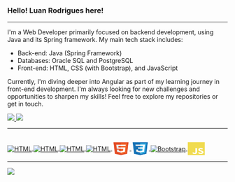 ### Hello! Luan Rodrigues here!
<hr>

<div>
  <p>
    I'm a Web Developer primarily focused on backend development, using Java and its Spring framework. My main tech stack includes:
    <ul>
      <li>Back-end: Java (Spring Framework)</li>
      <li>Databases: Oracle SQL and PostgreSQL</li>
      <li>Front-end: HTML, CSS (with Bootstrap), and JavaScript</li>
    </ul>
    Currently, I'm diving deeper into Angular as part of my learning journey in front-end development.
    I'm always looking for new challenges and opportunities to sharpen my skills! Feel free to explore my repositories or get in touch.
  </p>
</div>

<div>
  <a href="htpps://github.com/devLuanRodrigues">
  <img height="180em" src="https://github-readme-stats.vercel.app/api?username=devLuanRodrigues&show_icons=true&theme=dark&include_all_commits=true&count_private=true"/>
  <img height="180em" src="https://github-readme-stats.vercel.app/api/top-langs/?username=devLuanRodrigues&layout=compact&langs_count=16&theme=dark"/>
 </div>
 
 ---
 <div style="display: inline_block"><br>
   <img align="center" alt="HTML" height="30" width="40" src="https://img.icons8.com/?size=100&id=90519&format=png&color=000000">
   <img align="center" alt="HTML" height="30" width="40" src="https://img.icons8.com/?size=100&id=l9a5tcSnBwcf&format=png&color=000000">
   <img align="center" alt="HTML" height="30" width="40" src="https://img.icons8.com/?size=100&id=38561&format=png&color=000000">
   <img align="center" alt="HTML" height="30" width="40" src="https://img.icons8.com/?size=100&id=39913&format=png&color=000000">
   <img align="center" alt="HTML" height="30" width="40" src="https://raw.githubusercontent.com/devicons/devicon/master/icons/html5/html5-original.svg">
   <img align="center" alt="CSS" height="30" width="40" src="https://raw.githubusercontent.com/devicons/devicon/master/icons/css3/css3-original.svg">
   <img align="center" alt="Bootstrap" height="30" width="40" src="https://cdn.jsdelivr.net/gh/devicons/devicon/icons/bootstrap/bootstrap-original.svg" />   
   <img align="center" alt="JS" height="30" width="40" src="https://raw.githubusercontent.com/devicons/devicon/master/icons/javascript/javascript-plain.svg">
 </div>
 
 ---
 <div>
  <a href="https://www.linkedin.com/in/devluanrodrigues/" target="_blank"><img src="https://img.shields.io/badge/-LinkedIn-%230077B5?style=for-the-badge&logo=linkedin&logoColor=white" target="_blank"></a> 
 </div>

